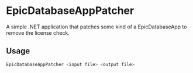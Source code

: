 # EpicDatabaseAppPatcher
A simple .NET application that patches some kind of a EpicDatabaseApp to remove the license check.

## Usage
```bash
EpicDatabaseAppPatcher <input file> <output file>
```